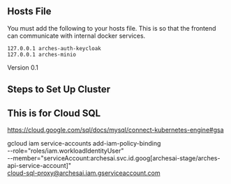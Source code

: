 ## Hosts File

You must add the following to your hosts file. This is so that the frontend can communicate with internal docker services.

```
127.0.0.1 arches-auth-keycloak
127.0.0.1 arches-minio
```

Version 0.1

## Steps to Set Up Cluster

## This is for Cloud SQL

https://cloud.google.com/sql/docs/mysql/connect-kubernetes-engine#gsa

gcloud iam service-accounts add-iam-policy-binding \
--role="roles/iam.workloadIdentityUser" \
--member="serviceAccount:archesai.svc.id.goog[archesai-stage/arches-api-service-account]" \
cloud-sql-proxy@archesai.iam.gserviceaccount.com

<!-- name: Cut Docs
on:
  workflow_dispatch:

jobs:
  rdme-openapi:
    runs-on: ubuntu-latest
    steps:
      - name: Check out repo 📚
        uses: actions/checkout@v3

      - name: Run `openapi` command 🚀
        uses: readmeio/rdme@v8
        with:
          rdme: openapi https://api.archesai.com/-json --key=${{ secrets.README_SECRET }} --id=64837ab02aa53c002a2ceccd -->

